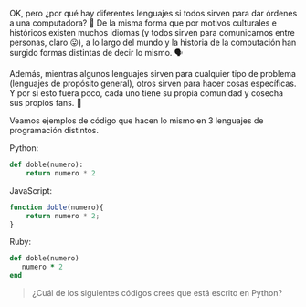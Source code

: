 OK, pero ¿por qué hay diferentes lenguajes si todos sirven para dar órdenes a una computadora? :thinking: De la misma forma que por motivos culturales e históricos existen muchos idiomas (y todos sirven para comunicarnos entre personas, claro :stuck_out_tongue:), a lo largo del mundo y la historia de la computación han surgido formas distintas de decir lo mismo. :speaking_head:

Además, mientras algunos lenguajes sirven para cualquier tipo de problema (lenguajes de propósito general), otros sirven para hacer cosas específicas. Y por si esto fuera poco, cada uno tiene su propia comunidad y cosecha sus propios fans. :guitar:

Veamos ejemplos de código que hacen lo mismo en 3 lenguajes de programación distintos.

<i class="da da-python"></i> Python:

```python
def doble(numero):
    return numero * 2
```

<i class="da da-javascript"></i> JavaScript:

```javascript
function doble(numero){
    return numero * 2;
}
```

<i class="da da-ruby"></i> Ruby:

```ruby
def doble(numero)
   numero * 2
end
```

> ¿Cuál de los siguientes códigos crees que está escrito en Python?
